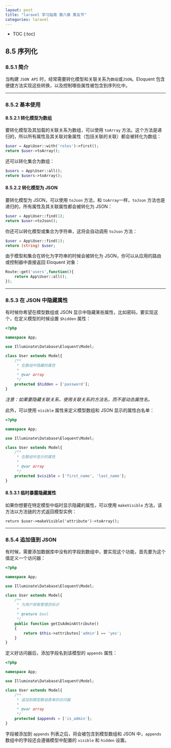 ```yaml
---
layout: post
title: "laravel 学习指南 第八章 第五节"
categories: laravel
---
```


* TOC
{:toc}


## 8.5 序列化

### 8.5.1 简介

当构建 `JSON API` 时，经常需要转化模型和关联关系为`数组`或`JSON`。Eloquent 包含便捷方法实现这些转换，以及控制哪些属性被包含到序列化中。


-----


### 8.5.2 基本使用

#### 8.5.2.1 转化模型为数组

要转化模型及其加载的关联关系为数组，可以使用 `toArray` 方法。这个方法是递归的，所以所有属性及其关联对象属性（包括关联的关联）都会被转化为数组：

```php
$user = App\User::with('roles')->first();
return $user->toArray();
```
还可以转化集合为数组：

```php
$users = App\User::all();
return $users->toArray();
```

#### 8.5.2.2 转化模型为 JSON

要转化模型为 JSON，可以使用 `toJson` 方法，和 `toArray`一样，`toJson` 方法也是递归的，所有属性及其关联属性都会被转化为 JSON：

```php
$user = App\User::find(1);
return $user->toJson();
```
你还可以转化模型或集合为字符串，这将会自动调用 `toJson` 方法：

```php
$user = App\User::find(1);
return (string) $user;
```
由于模型和集合在转化为字符串的时候会被转化为 JSON，你可以从应用的路由或控制器中直接返回 Eloquent 对象：

```php
Route::get('users',function(){
    return App\User::all();
});
```

-----

### 8.5.3 在 JSON 中隐藏属性

有时候你希望在模型数组或 JSON 显示中隐藏某些属性，比如密码，要实现这个，在定义模型的时候设置 `$hidden` 属性：

```php
<?php

namespace App;

use Illuminate\Database\Eloquent\Model;

class User extends Model{
    /**
     * 在数组中隐藏的属性
     *
     * @var array
     */
    protected $hidden = ['password'];
}
```
*注意：如果要隐藏关联关系，使用关联关系的方法名，而不是动态属性名。*

此外，可以使用 `visible` 属性来定义模型数组和 JSON 显示的属性白名单：

```php
<?php

namespace App;

use Illuminate\Database\Eloquent\Model;

class User extends Model{
    /**
     * 在数组中显示的属性
     *
     * @var array
     */
    protected $visible = ['first_name', 'last_name'];
}
```

#### 8.5.3.1 临时暴露隐藏属性

如果你想要在特定模型中临时显示隐藏的属性，可以使用 `makeVisible` 方法，该方法以方法链的方式返回模型实例：

	return $user->makeVisible('attribute')->toArray();

-----

### 8.5.4 追加值到 JSON

有时候，需要添加数据库中没有的字段到数组中，要实现这个功能，首先要为这个值定义一个访问器：

```php
<?php

namespace App;

use Illuminate\Database\Eloquent\Model;

class User extends Model{
    /**
     * 为用户获取管理员标识
     *
     * @return bool
     */
    public function getIsAdminAttribute()
    {
        return $this->attributes['admin'] == 'yes';
    }
}
```
定义好访问器后，添加字段名到该模型的 `appends` 属性：

```php
<?php

namespace App;

use Illuminate\Database\Eloquent\Model;

class User extends Model{
    /**
     * 追加到模型数组表单的访问器
     *
     * @var array
     */
    protected $appends = ['is_admin'];
}
```
字段被添加到 `appends` 列表之后，将会被包含到模型数组和 JSON 中，`appends` 数组中的字段还会遵循模型中配置的 `visible` 和 `hidden` 设置。
